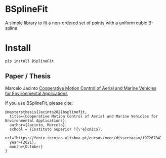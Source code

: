 # BSplineFit
A simple library to fit a non-ordered set of points with a uniform cubic B-spline

# Install 
```
pip install BSplineFit
```

## Paper / Thesis
Marcelo Jacinto
[Cooperative Motion Control of Aerial and Marine Vehicles for Environmental Applications
](https://fenix.tecnico.ulisboa.pt/cursos/meec/dissertacao/1972678479054971)

If you use BSplineFit, please cite:

```
@mastersthesis{Jacinto2021bsplinefit,
  title={Cooperative Motion Control of Aerial and Marine Vehicles for Environmental Applications},
  author={Jacinto, Marcelo},
  school = {Instituto Superior T{\'e}cnico},
  url="https://fenix.tecnico.ulisboa.pt/cursos/meec/dissertacao/1972678479054971",
  year={2021},
  month={October}
}
```